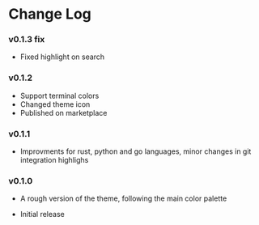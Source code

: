 # Change Log

### v0.1.3 fix
- Fixed highlight on search

### v0.1.2 
- Support terminal colors
- Changed theme icon
- Published on marketplace

### v0.1.1

- Improvments for rust, python and go languages, minor changes in git integration highlighs

### v0.1.0

- A rough version of the theme, following the main color palette

- Initial release
